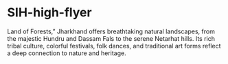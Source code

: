 # SIH-high-flyer
Land of Forests,” Jharkhand offers breathtaking natural landscapes, from the majestic Hundru and Dassam Fals to the serene Netarhat hills. Its rich tribal culture, colorful festivals, folk dances, and traditional art forms reflect a deep connection to nature and heritage. 

